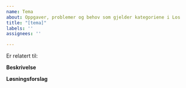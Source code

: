 ```yaml
---
name: Tema
about: Oppgaver, problemer og behov som gjelder kategoriene i Los
title: "[tema]"
labels: ''
assignees: ''

---
```


Er relatert til:

**Beskrivelse** 

**Løsningsforslag**
